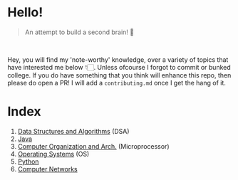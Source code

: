 # Hello!

>An attempt to build a second brain! 🧠

<br>

Hey, you will find my 'note-worthy' knowledge, over a variety of topics that have interested me below 👇🏻. Unless ofcourse I forgot to 
commit or bunked college. If you do have something that you think will enhance this repo, then please do open a PR! I will add a `contributing.md` once I get the hang of it. <br>

# Index
1. [Data Structures and Algorithms](https://github.com/AbhigyanBafna/brain2/tree/main/DSA#readme) (DSA)
2. [Java](https://github.com/AbhigyanBafna/brain2/tree/main/Java#readme)
3. [Computer Organization and Arch.](https://github.com/AbhigyanBafna/brain2/tree/main/COA) (Microprocessor)
4. [Operating Systems](https://github.com/AbhigyanBafna/brain2/tree/main/OS#readme) (OS)
5. [Python](https://github.com/AbhigyanBafna/brain2/tree/main/python#readme)
6. [Computer Networks](https://github.com/AbhigyanBafna/brain2/tree/main/CN)